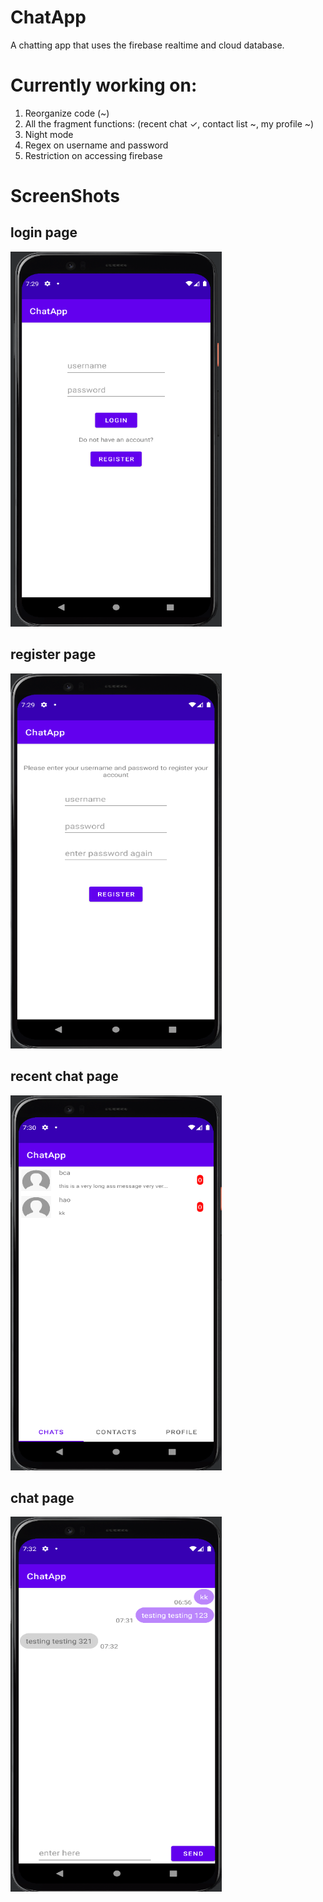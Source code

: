 # ChatApp
A chatting app that uses the firebase realtime and cloud database.

# Currently working on:

1. Reorganize code (~)
2. All the fragment functions: (recent chat ✓, contact list ~, my profile ~)
4. Night mode
5. Regex on username and password
6. Restriction on accessing firebase


# ScreenShots
## login page
<p>
  <img src="ScreenShot/loginpage.PNG" width="338" height="600">
</p>

## register page
<p>
  <img src="ScreenShot/registerpage.PNG" width="338" height="600">
</p>

## recent chat page
<p>
  <img src="ScreenShot/recentchatpage.PNG" width="338" height="600">
</p>

## chat page
<p>
  <img src="ScreenShot/chatpage.PNG" width="338" height="600">
</p>
